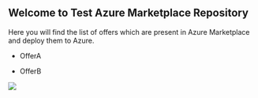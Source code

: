 ## Welcome to Test Azure Marketplace Repository ##

Here you will find the list of offers which are present in Azure Marketplace and deploy them to Azure.

- OfferA

- OfferB

<a href="https://azuredeploy.net/" target="_blank">
    <img src="http://azuredeploy.net/deploybutton.png"/>
</a>
